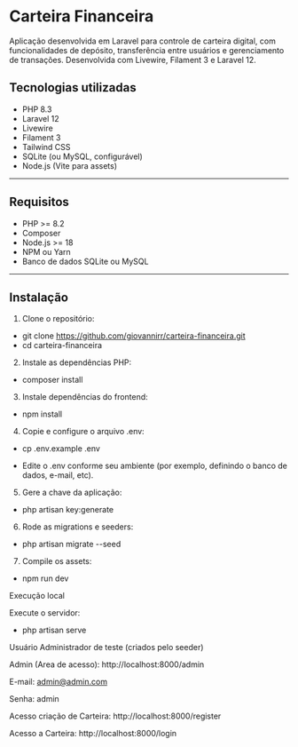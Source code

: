 # Carteira Financeira

Aplicação desenvolvida em Laravel para controle de carteira digital, com funcionalidades de depósito, transferência entre usuários e gerenciamento de transações. Desenvolvida com Livewire, Filament 3 e Laravel 12.

## Tecnologias utilizadas

- PHP 8.3
- Laravel 12
- Livewire
- Filament 3
- Tailwind CSS
- SQLite (ou MySQL, configurável)
- Node.js (Vite para assets)

---

## Requisitos

- PHP >= 8.2
- Composer
- Node.js >= 18
- NPM ou Yarn
- Banco de dados SQLite ou MySQL

---

## Instalação

1. Clone o repositório:

- git clone https://github.com/giovannirr/carteira-financeira.git
- cd carteira-financeira

2. Instale as dependências PHP:

- composer install

3. Instale dependências do frontend:

- npm install

4. Copie e configure o arquivo .env:

- cp .env.example .env

- Edite o .env conforme seu ambiente (por exemplo, definindo o banco de dados, e-mail, etc).

5. Gere a chave da aplicação:

- php artisan key:generate

6. Rode as migrations e seeders:

- php artisan migrate --seed

7. Compile os assets:

- npm run dev


Execução local

Execute o servidor: 

- php artisan serve


Usuário Administrador de teste (criados pelo seeder)

Admin (Area de acesso): http://localhost:8000/admin

E-mail: admin@admin.com

Senha: admin


Acesso criação de Carteira: http://localhost:8000/register

Acesso a Carteira: http://localhost:8000/login